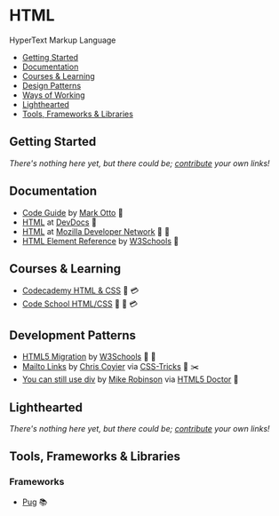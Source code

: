 # HTML

HyperText Markup Language

- [Getting Started](#getting-started)
- [Documentation](#documentation)
- [Courses & Learning](#courses-and-learning)
- [Design Patterns](#design-patterns)
- [Ways of Working](#ways-of-working)
- [Lighthearted](#lighthearted)
- [Tools, Frameworks & Libraries](#tools-frameworks--libraries)

## Getting Started

*There's nothing here yet, but there could be; [contribute](../../CONTRIBUTING.md) your own links!*

## Documentation

- [Code Guide](http://codeguide.co/) by [Mark Otto](http://markdotto.com/) :green_book:
- [HTML](http://devdocs.io/html/) at [DevDocs](http://devdocs.io/) :green_book:
- [HTML](https://developer.mozilla.org/en-US/docs/Web/HTML) at [Mozilla Developer Network](https://developer.mozilla.org/en-US/) :green_book: :memo:
- [HTML Element Reference](http://www.w3schools.com/tags/) by [W3Schools](http://www.w3schools.com/) :green_book:

## Courses & Learning

- [Codecademy HTML & CSS](https://www.codecademy.com/learn/web) :memo: :credit_card:
- [Code School HTML/CSS](https://www.codeschool.com/paths/html-css) :movie_camera: :memo: :credit_card:

## Development Patterns

- [HTML5 Migration](http://www.w3schools.com/html/html5_migration.asp) by [W3Schools](http://www.w3schools.com/) :green_book: :memo:
- [Mailto Links](https://css-tricks.com/snippets/html/mailto-links/) by [Chris Coyier](http://chriscoyier.net/) via [CSS-Tricks](https://css-tricks.com/) :green_book: :scissors:
- [You can still use div](http://html5doctor.com/you-can-still-use-div/) by [Mike Robinson](https://twitter.com/akamike) via [HTML5 Doctor](http://html5doctor.com/) :green_book:

## Lighthearted

*There's nothing here yet, but there could be; [contribute](../../CONTRIBUTING.md) your own links!*

## Tools, Frameworks & Libraries

### Frameworks

- [Pug](Pug.md) :books:
